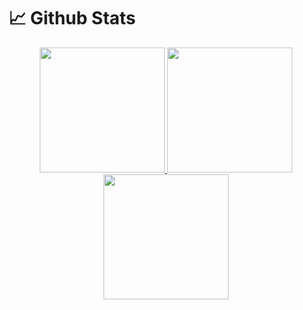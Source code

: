 # 📈 Github Stats

<div align="center">
    <div>
        <a href="#">      
            <img src="https://github-readme-stats.vercel.app/api?username=JB-Lee&show_icons=true&include_all_commits=true&count_private=true&line_height=27&title_color=fc0036&icon_color=fc0036" height="200px"/>
            <img src="https://github-readme-stats.vercel.app/api/top-langs?username=JB-Lee&count_private=true&langs_count=3&title_color=fc0036" height="200px"/>
            <img src="https://cr-ss-service.azurewebsites.net/api/ScreenShot?widget=summary&username=JB-Lee&badges=3&branding=false&style=--header-bg-color:%23fc0036" height="200px"/>
        </a>
    </div>  
</div>
